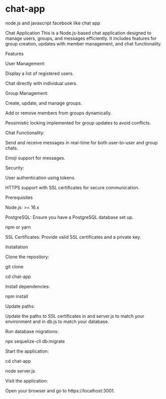 # chat-app
node.js and javascript facebook like chat app

Chat Application
This is a Node.js-based chat application designed to manage users, groups, and messages efficiently. It includes features for group creation, updates with member management, and chat functionality.

Features

User Management:  

Display a list of registered users.

Chat directly with individual users.

Group Management:

Create, update, and manage groups.

Add or remove members from groups dynamically.

Pessimistic locking implemented for group updates to avoid conflicts.

Chat Functionality:

Send and receive messages in real-time for both user-to-user and group chats.

Emoji support for messages.

Security:

User authentication using tokens.

HTTPS support with SSL certificates for secure communication.

Prerequisites

Node.js: >= 16.x

PostgreSQL: Ensure you have a PostgreSQL database set up.

npm or yarn

SSL Certificates: Provide valid SSL certificates and a private key.


Installation

Clone the repository:

git clone <repository-url>

cd chat-app

Install dependencies:

npm install

Update paths:

Update the paths to SSL certificates in and server.js to match your environment and in db.js to match your database.

Run database migrations:

npx sequelize-cli db:migrate

Start the application:

cd chat-app

node server.js

Visit the application:

Open your browser and go to https://localhost:3001.











